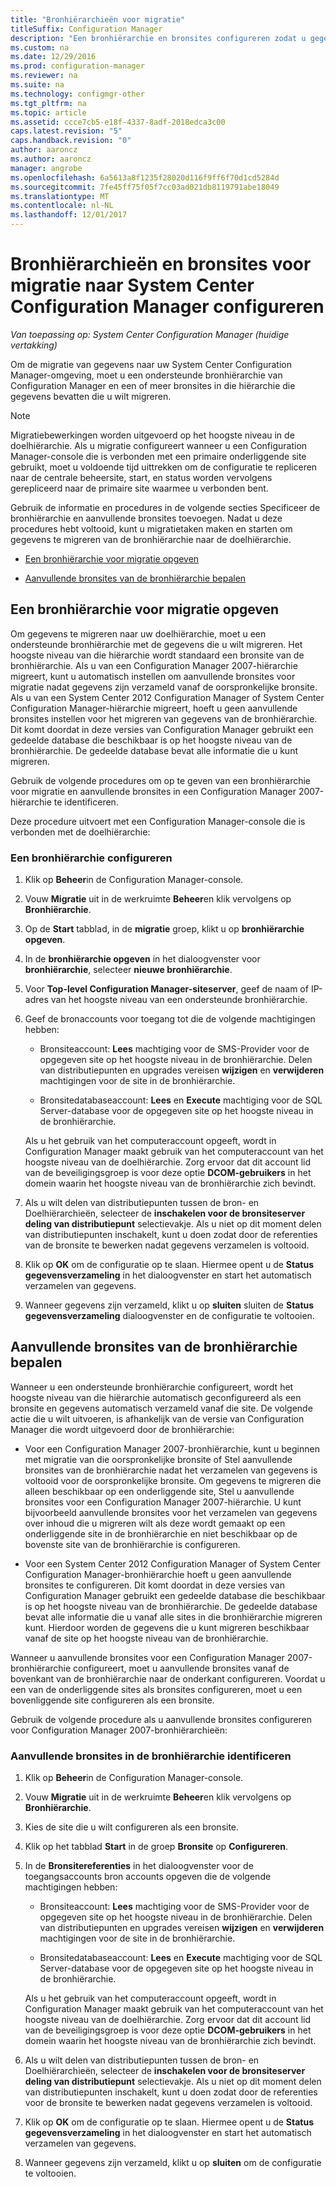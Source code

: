 ```yaml
---
title: "Bronhiërarchieën voor migratie"
titleSuffix: Configuration Manager
description: "Een bronhiërarchie en bronsites configureren zodat u gegevens naar uw System Center Configuration Manager-omgeving migreren kunt."
ms.custom: na
ms.date: 12/29/2016
ms.prod: configuration-manager
ms.reviewer: na
ms.suite: na
ms.technology: configmgr-other
ms.tgt_pltfrm: na
ms.topic: article
ms.assetid: ccce7cb5-e18f-4337-8adf-2018edca3c00
caps.latest.revision: "5"
caps.handback.revision: "0"
author: aaroncz
ms.author: aaroncz
manager: angrobe
ms.openlocfilehash: 6a5613a8f1235f28020d116f9ff6f70d1cd5284d
ms.sourcegitcommit: 7fe45ff75f05f7cc03ad021db8119791abe18049
ms.translationtype: MT
ms.contentlocale: nl-NL
ms.lasthandoff: 12/01/2017
---
```

# <a name="configure-source-hierarchies-and-source-sites-for-migration-to-system-center-configuration-manager"></a>Bronhiërarchieën en bronsites voor migratie naar System Center Configuration Manager configureren

*Van toepassing op: System Center Configuration Manager (huidige vertakking)*

Om de migratie van gegevens naar uw System Center Configuration Manager-omgeving, moet u een ondersteunde bronhiërarchie van Configuration Manager en een of meer bronsites in die hiërarchie die gegevens bevatten die u wilt migreren.  

> [!NOTE]  
>  Migratiebewerkingen worden uitgevoerd op het hoogste niveau in de doelhiërarchie. Als u migratie configureert wanneer u een Configuration Manager-console die is verbonden met een primaire onderliggende site gebruikt, moet u voldoende tijd uittrekken om de configuratie te repliceren naar de centrale beheersite, start, en status worden vervolgens gerepliceerd naar de primaire site waarmee u verbonden bent.  

 Gebruik de informatie en procedures in de volgende secties Specificeer de bronhiërarchie en aanvullende bronsites toevoegen. Nadat u deze procedures hebt voltooid, kunt u migratietaken maken en starten om gegevens te migreren van de bronhiërarchie naar de doelhiërarchie.  

-   [Een bronhiërarchie voor migratie opgeven](#BKBM_ConfigSrcHierarchy)  

-   [Aanvullende bronsites van de bronhiërarchie bepalen](#BKBM_ConfigSrcSites)  

##  <a name="BKBM_ConfigSrcHierarchy"></a>Een bronhiërarchie voor migratie opgeven  
 Om gegevens te migreren naar uw doelhiërarchie, moet u een ondersteunde bronhiërarchie met de gegevens die u wilt migreren. Het hoogste niveau van die hiërarchie wordt standaard een bronsite van de bronhiërarchie. Als u van een Configuration Manager 2007-hiërarchie migreert, kunt u automatisch instellen om aanvullende bronsites voor migratie nadat gegevens zijn verzameld vanaf de oorspronkelijke bronsite. Als u van een System Center 2012 Configuration Manager of System Center Configuration Manager-hiërarchie migreert, hoeft u geen aanvullende bronsites instellen voor het migreren van gegevens van de bronhiërarchie. Dit komt doordat in deze versies van Configuration Manager gebruikt een gedeelde database die beschikbaar is op het hoogste niveau van de bronhiërarchie. De gedeelde database bevat alle informatie die u kunt migreren.  

 Gebruik de volgende procedures om op te geven van een bronhiërarchie voor migratie en aanvullende bronsites in een Configuration Manager 2007-hiërarchie te identificeren.  

 Deze procedure uitvoert met een Configuration Manager-console die is verbonden met de doelhiërarchie:  

### <a name="to-configure-a-source-hierarchy"></a>Een bronhiërarchie configureren   

1.  Klik op **Beheer**in de Configuration Manager-console.  

2.  Vouw **Migratie** uit in de werkruimte **Beheer**en klik vervolgens op **Bronhiërarchie**.  

3.  Op de **Start** tabblad, in de **migratie** groep, klikt u op **bronhiërarchie opgeven**.  

4.  In de **bronhiërarchie opgeven** in het dialoogvenster voor **bronhiërarchie**, selecteer **nieuwe bronhiërarchie**.  

5.  Voor **Top-level Configuration Manager-siteserver**, geef de naam of IP-adres van het hoogste niveau van een ondersteunde bronhiërarchie.  

6.  Geef de bronaccounts voor toegang tot die de volgende machtigingen hebben:  

    -   Bronsiteaccount: **Lees** machtiging voor de SMS-Provider voor de opgegeven site op het hoogste niveau in de bronhiërarchie. Delen van distributiepunten en upgrades vereisen **wijzigen** en **verwijderen** machtigingen voor de site in de bronhiërarchie.

    -   Bronsitedatabaseaccount: **Lees** en **Execute** machtiging voor de SQL Server-database voor de opgegeven site op het hoogste niveau in de bronhiërarchie.  

     Als u het gebruik van het computeraccount opgeeft, wordt in Configuration Manager maakt gebruik van het computeraccount van het hoogste niveau van de doelhiërarchie. Zorg ervoor dat dit account lid van de beveiligingsgroep is voor deze optie **DCOM-gebruikers** in het domein waarin het hoogste niveau van de bronhiërarchie zich bevindt.  

7.  Als u wilt delen van distributiepunten tussen de bron- en Doelhiërarchieën, selecteer de **inschakelen voor de bronsiteserver deling van distributiepunt** selectievakje. Als u niet op dit moment delen van distributiepunten inschakelt, kunt u doen zodat door de referenties van de bronsite te bewerken nadat gegevens verzamelen is voltooid.  

8.  Klik op **OK** om de configuratie op te slaan. Hiermee opent u de **Status gegevensverzameling** in het dialoogvenster en start het automatisch verzamelen van gegevens.  

9. Wanneer gegevens zijn verzameld, klikt u op **sluiten** sluiten de **Status gegevensverzameling** dialoogvenster en de configuratie te voltooien.  

##  <a name="BKBM_ConfigSrcSites"></a>Aanvullende bronsites van de bronhiërarchie bepalen  
 Wanneer u een ondersteunde bronhiërarchie configureert, wordt het hoogste niveau van die hiërarchie automatisch geconfigureerd als een bronsite en gegevens automatisch verzameld vanaf die site. De volgende actie die u wilt uitvoeren, is afhankelijk van de versie van Configuration Manager die wordt uitgevoerd door de bronhiërarchie:  

-   Voor een Configuration Manager 2007-bronhiërarchie, kunt u beginnen met migratie van die oorspronkelijke bronsite of Stel aanvullende bronsites van de bronhiërarchie nadat het verzamelen van gegevens is voltooid voor de oorspronkelijke bronsite. Om gegevens te migreren die alleen beschikbaar op een onderliggende site, Stel u aanvullende bronsites voor een Configuration Manager 2007-hiërarchie. U kunt bijvoorbeeld aanvullende bronsites voor het verzamelen van gegevens over inhoud die u migreren wilt als deze wordt gemaakt op een onderliggende site in de bronhiërarchie en niet beschikbaar op de bovenste site van de bronhiërarchie is configureren.  

-   Voor een System Center 2012 Configuration Manager of System Center Configuration Manager-bronhiërarchie hoeft u geen aanvullende bronsites te configureren. Dit komt doordat in deze versies van Configuration Manager gebruikt een gedeelde database die beschikbaar is op het hoogste niveau van de bronhiërarchie. De gedeelde database bevat alle informatie die u vanaf alle sites in die bronhiërarchie migreren kunt. Hierdoor worden de gegevens die u kunt migreren beschikbaar vanaf de site op het hoogste niveau van de bronhiërarchie.  

Wanneer u aanvullende bronsites voor een Configuration Manager 2007-bronhiërarchie configureert, moet u aanvullende bronsites vanaf de bovenkant van de bronhiërarchie naar de onderkant configureren. Voordat u een van de onderliggende sites als bronsites configureren, moet u een bovenliggende site configureren als een bronsite.  

Gebruik de volgende procedure als u aanvullende bronsites configureren voor Configuration Manager 2007-bronhiërarchieën:  

### <a name="to-identify-additional-source-sites-in-the-source-hierarchy"></a>Aanvullende bronsites in de bronhiërarchie identificeren 

1.  Klik op **Beheer**in de Configuration Manager-console.  

2.  Vouw **Migratie** uit in de werkruimte **Beheer**en klik vervolgens op **Bronhiërarchie**.  

3.  Kies de site die u wilt configureren als een bronsite.  

4.  Klik op het tabblad **Start** in de groep **Bronsite** op **Configureren**.  

5.  In de **Bronsitereferenties** in het dialoogvenster voor de toegangsaccounts bron accounts opgeven die de volgende machtigingen hebben:  

    -   Bronsiteaccount: **Lees** machtiging voor de SMS-Provider voor de opgegeven site op het hoogste niveau in de bronhiërarchie. Delen van distributiepunten en upgrades vereisen **wijzigen** en **verwijderen** machtigingen voor de site in de bronhiërarchie.  

    -   Bronsitedatabaseaccount: **Lees** en **Execute** machtiging voor de SQL Server-database voor de opgegeven site op het hoogste niveau in de bronhiërarchie.  

    Als u het gebruik van het computeraccount opgeeft, wordt in Configuration Manager maakt gebruik van het computeraccount van het hoogste niveau van de doelhiërarchie. Zorg ervoor dat dit account lid van de beveiligingsgroep is voor deze optie **DCOM-gebruikers** in het domein waarin het hoogste niveau van de bronhiërarchie zich bevindt.  

6.  Als u wilt delen van distributiepunten tussen de bron- en Doelhiërarchieën, selecteer de **inschakelen voor de bronsiteserver deling van distributiepunt** selectievakje. Als u niet op dit moment delen van distributiepunten inschakelt, kunt u doen zodat door de referenties voor de bronsite te bewerken nadat gegevens verzamelen is voltooid.  

7. Klik op **OK** om de configuratie op te slaan. Hiermee opent u de **Status gegevensverzameling** in het dialoogvenster en start het automatisch verzamelen van gegevens.  

8.  Wanneer gegevens zijn verzameld, klikt u op **sluiten** om de configuratie te voltooien.  
